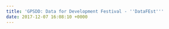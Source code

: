 ```yaml
---
title: 'GPSDD: Data for Development Festival - ''DataFEst'''
date: 2017-12-07 16:08:10 +0000
---
```

